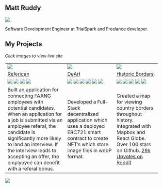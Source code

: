## Matt Ruddy

<a href="https://www.linkedin.com/in/matthew-r-452860179/"><img src="https://img.shields.io/badge/LinkedIn-mattruddy-0077B5?style=flat&logo=linkedin&logoColor=white"></img></a>

Software Development Engineer at TrialSpark and Freelance developer.

## My Projects

<i>Click images to view live site</i>

<table>
<tr>
<td>
<a href="https://www.referican.com/">
<img src="https://user-images.githubusercontent.com/30830407/157583210-e587cc70-3d60-4c56-ac5e-fc70e73ecd83.png">
</img>
</a>
</td>
<td>
<a href="https://deart.vercel.app/">
<img src="https://user-images.githubusercontent.com/30830407/157583086-d664c8f6-0435-474d-a752-3b6741b0171d.png">
</img>
</a>
</td>
<td>
<a href="https://historicborders.app">
<img src="https://i.imgur.com/yDcFDvT.png">
</img>
</a>
</td>
</tr>
<tr>
<td>
  <a href="https://www.referican.com/">
Referican
  </a>
</td>
  <td>
<a href="https://github.com/nrgapple/crypto-canvas-fe">
DeArt
</a>
</td>
<td>
<a href="https://github.com/nrgapple/historicborders-blitz">
  Historic Borders
</a>
</td>
</tr>

<tr>
<td>
<img src="https://img.shields.io/badge/-React-333333?style=flat&logo=react"></img>
<img src="https://img.shields.io/badge/Next-black?style=flat&logo=next.js&logoColor=white"></img>
<img src="https://img.shields.io/badge/typescript-%23007ACC.svg?style=flat&logo=typescript&logoColor=white"></img>
<img src="https://img.shields.io/badge/Chakra--UI-319795?style=flat&logo=chakra-ui&logoColor=white"></img>
</td>
<td>
<img src="https://img.shields.io/badge/-React-333333?style=flat&logo=react"></img>
<img src="https://img.shields.io/badge/Next-black?style=flat&logo=next.js&logoColor=white"></img>
<img src="https://img.shields.io/badge/Next-black?style=flat&logo=next.js&logoColor=white"></img>
<img src="https://img.shields.io/badge/typescript-%23007ACC.svg?style=flat&logo=typescript&logoColor=white"></img>
<img src="https://img.shields.io/badge/Solidity-e6e6e6?style=flat&logo=solidity&logoColor=black"></img>
<img src="https://img.shields.io/badge/Chakra--UI-319795?style=flat&logo=chakra-ui&logoColor=white"></img>
</td>
<td>
<img src="https://img.shields.io/badge/-React-333333?style=flat&logo=react"></img>
<img src="https://img.shields.io/badge/Next-black?style=flat&logo=next.js&logoColor=white"></img>
<img src="https://img.shields.io/badge/typescript-%23007ACC.svg?style=flat&logo=typescript&logoColor=white"></img>
<img src="https://img.shields.io/badge/-Mapbox%20-red?style=flat"></img>
<img src="https://img.shields.io/badge/-Geojson%20-green?style=flat"></img>
</td>
</tr>

<tr>
<td>
  Built an application for connecting FAANG employees with potential candidates. When an application for a job is submitted via an employee referal, the candidate is significantly more likely to land an interview. If the interview leads to accepting an offer, the emplyoyee can denefit with a referal bonus.
</td>
  <td>
Developed a Full-Stack decentralized application which uses a deployed ERC721 smart contract to create NFT’s which store image files in webP format.
</td>
<td>
Created a map for viewing country borders throughout history. Integrated with Mapbox and React Globe. Over 100 stars on Github.
<a href="https://www.reddit.com/r/dataisbeautiful/comments/l52krh/an_app_i_made_for_visualizing_country_borders/">29k Upvotes on Reddit</a>
</td>
</tr>
</table>

<img src="https://github-readme-stats.vercel.app/api?username=mattruddy"></img>

